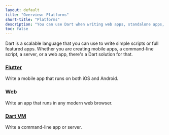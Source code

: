 ```yaml
---
layout: default
title: "Overview: Platforms"
short-title: "Platforms"
description: "You can use Dart when writing web apps, standalone apps, servers, mobile apps, and embedded apps."
toc: false
---
```


Dart is a scalable language that you can use to write simple scripts or full 
featured apps. Whether you are creating mobile apps, a command-line script, 
a server, or a web app, there's a Dart solution for that.

<div class="card-grid">
  <div class="card">
    <h3><a href="{{site.flutter}}">Flutter</a></h3>
    <p>Write a mobile app that runs on both iOS and Android.</p>
  </div>

  <div class="card">
    <h3><a href="{{site.webdev}}">Web</a></h3>
    <p>Write an app that runs in any modern web browser.</p>
  </div>

  <div class="card">
    <h3><a href="{{site.dart_vm}}">Dart VM</a></h3>
    <p>Write a command-line app or server.</p>
  </div>
</div>
